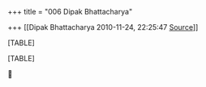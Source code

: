 +++
title = "006 Dipak Bhattacharya"

+++
[[Dipak Bhattacharya	2010-11-24, 22:25:47 [Source](https://groups.google.com/g/bvparishat/c/AVgJAgoee_A)]]



[TABLE]

[TABLE]



